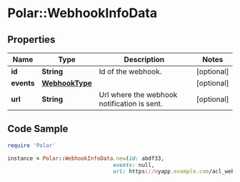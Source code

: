 # Polar::WebhookInfoData

## Properties

Name | Type | Description | Notes
------------ | ------------- | ------------- | -------------
**id** | **String** | Id of the webhook. | [optional] 
**events** | [**WebhookType**](WebhookType.md) |  | [optional] 
**url** | **String** | Url where the webhook notification is sent. | [optional] 

## Code Sample

```ruby
require 'Polar'

instance = Polar::WebhookInfoData.new(id: abdf33,
                                 events: null,
                                 url: https://myapp.example.com/acl_webhook)
```


